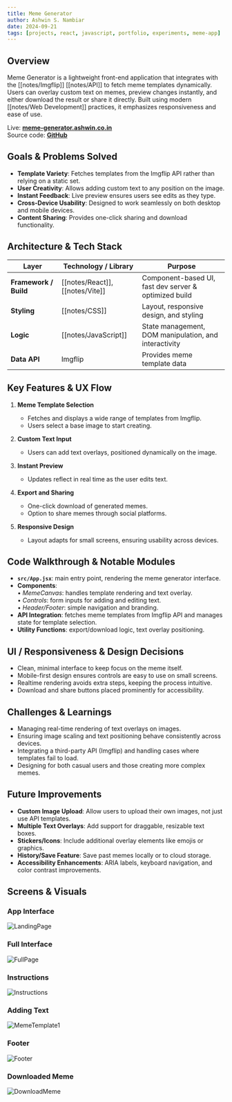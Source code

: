 ```yaml
---
title: Meme Generator
author: Ashwin S. Nambiar
date: 2024-09-21
tags: [projects, react, javascript, portfolio, experiments, meme-app]
---
```

## Overview
Meme Generator is a lightweight front-end application that integrates with the [[notes/Imgflip]] [[notes/API]] to fetch meme templates dynamically. Users can overlay custom text on memes, preview changes instantly, and either download the result or share it directly. Built using modern [[notes/Web Development]] practices, it emphasizes responsiveness and ease of use.

Live: **[meme-generator.ashwin.co.in](https://meme-generator.ashwin.co.in/)**  
Source code: **[GitHub](https://github.com/Ashwin-S-Nambiar/meme-generator)**

## Goals & Problems Solved
- **Template Variety**: Fetches templates from the Imgflip API rather than relying on a static set.  
- **User Creativity**: Allows adding custom text to any position on the image.  
- **Instant Feedback**: Live preview ensures users see edits as they type.  
- **Cross-Device Usability**: Designed to work seamlessly on both desktop and mobile devices.  
- **Content Sharing**: Provides one-click sharing and download functionality.

## Architecture & Tech Stack
| Layer                 | Technology / Library            | Purpose                                              |
| --------------------- | ------------------------------- | ---------------------------------------------------- |
| **Framework / Build** | [[notes/React]], [[notes/Vite]] | Component-based UI, fast dev server & optimized build |
| **Styling**           | [[notes/CSS]]                   | Layout, responsive design, and styling               |
| **Logic**             | [[notes/JavaScript]]            | State management, DOM manipulation, and interactivity |
| **Data API**          | Imgflip                     | Provides meme template data                          |

## Key Features & UX Flow
1. **Meme Template Selection**  
   - Fetches and displays a wide range of templates from Imgflip.  
   - Users select a base image to start creating.  

2. **Custom Text Input**  
   - Users can add text overlays, positioned dynamically on the image.  

3. **Instant Preview**  
   - Updates reflect in real time as the user edits text.  

4. **Export and Sharing**  
   - One-click download of generated memes.  
   - Option to share memes through social platforms.  

5. **Responsive Design**  
   - Layout adapts for small screens, ensuring usability across devices.  

## Code Walkthrough & Notable Modules
- **`src/App.jsx`**: main entry point, rendering the meme generator interface.  
- **Components**:  
  • *MemeCanvas*: handles template rendering and text overlay.  
  • *Controls*: form inputs for adding and editing text.  
  • *Header/Footer*: simple navigation and branding.  
- **API Integration**: fetches meme templates from Imgflip API and manages state for template selection.  
- **Utility Functions**: export/download logic, text overlay positioning.  

## UI / Responsiveness & Design Decisions
- Clean, minimal interface to keep focus on the meme itself.  
- Mobile-first design ensures controls are easy to use on small screens.  
- Realtime rendering avoids extra steps, keeping the process intuitive.  
- Download and share buttons placed prominently for accessibility.  

## Challenges & Learnings
- Managing real-time rendering of text overlays on images.  
- Ensuring image scaling and text positioning behave consistently across devices.  
- Integrating a third-party API (Imgflip) and handling cases where templates fail to load.  
- Designing for both casual users and those creating more complex memes.  

## Future Improvements
- **Custom Image Upload**: Allow users to upload their own images, not just use API templates.  
- **Multiple Text Overlays**: Add support for draggable, resizable text boxes.  
- **Stickers/Icons**: Include additional overlay elements like emojis or graphics.  
- **History/Save Feature**: Save past memes locally or to cloud storage.  
- **Accessibility Enhancements**: ARIA labels, keyboard navigation, and color contrast improvements.  

## Screens & Visuals
### App Interface
![LandingPage](https://raw.githubusercontent.com/Ashwin-S-Nambiar/meme-generator/main/public/screenshots/MemeGen-1.png)

### Full Interface
![FullPage](https://raw.githubusercontent.com/Ashwin-S-Nambiar/meme-generator/main/public/screenshots/LandingFullPage.png)

### Instructions
![Instructions](https://raw.githubusercontent.com/Ashwin-S-Nambiar/meme-generator/main/public/screenshots/MemeGen-2.png)

### Adding Text
![MemeTemplate1](https://raw.githubusercontent.com/Ashwin-S-Nambiar/meme-generator/main/public/screenshots/MemeGen-3.png)

### Footer
![Footer](https://raw.githubusercontent.com/Ashwin-S-Nambiar/meme-generator/main/public/screenshots/MemeGen-4.png)

### Downloaded Meme
![DownloadMeme](https://raw.githubusercontent.com/Ashwin-S-Nambiar/meme-generator/main/public/screenshots/MemeGen-6.png)
